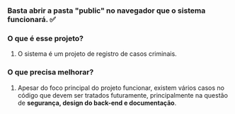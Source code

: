 ### Basta abrir a pasta "public" no navegador que o sistema funcionará. ✅

### O que é esse projeto?
1. O sistema é um projeto de registro de casos criminais. 

### O que precisa melhorar?
1. Apesar do foco principal do projeto funcionar, existem vários casos no código que devem ser tratados futuramente, principalmente na questão de <strong>segurança, design do back-end e documentação</strong>.
